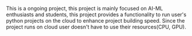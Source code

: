 This is a ongoing project, this project is mainly focused on AI-ML enthusiasts and students, this project provides a functionality to run user's python projects on the cloud to enhance project building speed. 
Since the project runs on cloud user doesn't have to use their resources(CPU, GPU).
